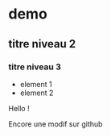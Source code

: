 # demo

## titre niveau 2

### titre niveau 3

* element 1
* element 2

Hello ! 

Encore une modif sur github

